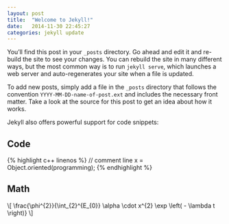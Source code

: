 ```yaml
---
layout: post
title:  "Welcome to Jekyll!"
date:   2014-11-30 22:45:27
categories: jekyll update
---
```

You’ll find this post in your `_posts` directory. Go ahead and edit it and re-build the site to see your changes. You can rebuild the site in many different ways, but the most common way is to run `jekyll serve`, which launches a web server and auto-regenerates your site when a file is updated.

To add new posts, simply add a file in the `_posts` directory that follows the convention `YYYY-MM-DD-name-of-post.ext` and includes the necessary front matter. Take a look at the source for this post to get an idea about how it works.

Jekyll also offers powerful support for code snippets:

## Code
{% highlight c++ linenos %}
// comment line
x = Object.oriented(programming);
{% endhighlight %}

## Math
\\[ \frac{\phi^{2}}{\int_{2}^{E_{0}} \alpha \cdot x^{2} \exp \left( - \lambda t \right)} \\]



